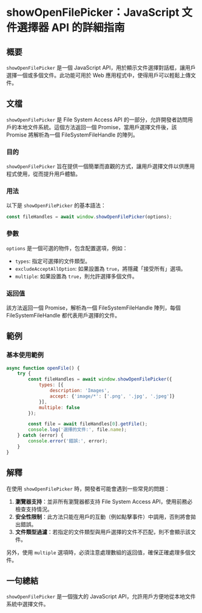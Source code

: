 <!--
Meta Description: # showOpenFilePicker：JavaScript 文件選擇器 API 的詳細指南 ## 概要 `showOpenFilePicker` 是一個 JavaScript API，用於顯示文件選擇對話框，讓用戶選擇一個或多個文件。此功能可用於 Web 應用程式中，使得用戶可以輕鬆上傳文件。 ...
Meta Keywords: showopenfilepicker, javascript, api, file, promise
-->

# showOpenFilePicker：JavaScript 文件選擇器 API 的詳細指南

## 概要
`showOpenFilePicker` 是一個 JavaScript API，用於顯示文件選擇對話框，讓用戶選擇一個或多個文件。此功能可用於 Web 應用程式中，使得用戶可以輕鬆上傳文件。

## 文檔
`showOpenFilePicker` 是 File System Access API 的一部分，允許開發者訪問用戶的本地文件系統。這個方法返回一個 Promise，當用戶選擇文件後，該 Promise 將解析為一個 FileSystemFileHandle 的陣列。

### 目的
`showOpenFilePicker` 旨在提供一個簡單而直觀的方式，讓用戶選擇文件以供應用程式使用，從而提升用戶體驗。

### 用法
以下是 `showOpenFilePicker` 的基本語法：

```javascript
const fileHandles = await window.showOpenFilePicker(options);
```

### 參數
`options` 是一個可選的物件，包含配置選項，例如：

- `types`: 指定可選擇的文件類型。
- `excludeAcceptAllOption`: 如果設置為 `true`，將隱藏「接受所有」選項。
- `multiple`: 如果設置為 `true`，則允許選擇多個文件。

### 返回值
該方法返回一個 Promise，解析為一個 FileSystemFileHandle 陣列，每個 FileSystemFileHandle 都代表用戶選擇的文件。

## 範例
### 基本使用範例

```javascript
async function openFile() {
    try {
        const fileHandles = await window.showOpenFilePicker({
            types: [{
                description: 'Images',
                accept: {'image/*': ['.png', '.jpg', '.jpeg']}
            }],
            multiple: false
        });

        const file = await fileHandles[0].getFile();
        console.log('選擇的文件:', file.name);
    } catch (error) {
        console.error('錯誤:', error);
    }
}
```

## 解釋
在使用 `showOpenFilePicker` 時，開發者可能會遇到一些常見的問題：

1. **瀏覽器支持**：並非所有瀏覽器都支持 File System Access API，使用前務必檢查支持情況。
2. **安全性限制**：此方法只能在用戶的互動（例如點擊事件）中調用，否則將會拋出錯誤。
3. **文件類型過濾**：若指定的文件類型與用戶選擇的文件不匹配，則不會顯示該文件。

另外，使用 `multiple` 選項時，必須注意處理數組的返回值，確保正確處理多個文件。

## 一句總結
`showOpenFilePicker` 是一個強大的 JavaScript API，允許用戶方便地從本地文件系統中選擇文件。